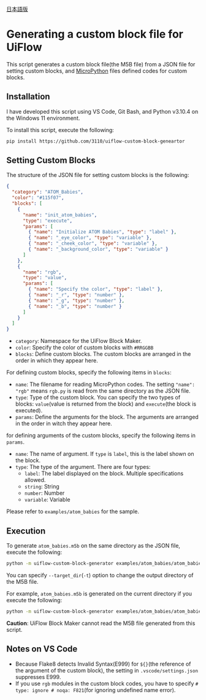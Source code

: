 [日本語版](README_ja_JP.md)

# Generating a custom block file for UiFlow

This script generates a custom block file(the M5B file) from a JSON file for setting custom blocks, and [MicroPython](https://micropython.org/) files defined codes for custom blocks.

## Installation

I have developed this script using VS Code, Git Bash, and Python v3.10.4 on the Windows 11 environment.

To install this script, execute the following:

```bash
pip install https://github.com/3110/uiflow-custom-block-geneartor
```

## Setting Custom Blocks

The structure of the JSON file for setting custom blocks is the following:

```json
{
  "category": "ATOM_Babies",
  "color": "#115f07",
  "blocks": [
    {
      "name": "init_atom_babies",
      "type": "execute",
      "params": [
        { "name": "Initialize ATOM Babies", "type": "label" },
        { "name": "_eye_color", "type": "variable" },
        { "name": "_cheek_color", "type": "variable" },
        { "name": "_background_color", "type": "variable" }
      ]
    },
    {
      "name": "rgb",
      "type": "value",
      "params": [
        { "name": "Specify the color", "type": "label" },
        { "name": "_r", "type": "number" },
        { "name": "_g", "type": "number" },
        { "name": "_b", "type": "number" }
      ]
    }
  ]
}
```

- `category`: Namespace for the UiFlow Block Maker.
- `color`: Specify the color of custom blocks with `#RRGGBB`
- `blocks`: Define custom blocks. The custom blocks are arranged in the order in which they appear here.

For defining custom blocks, specify the following items in `blocks`:

- `name`: The filename for reading MicroPython codes. The setting `"name": "rgb"` means `rgb.py` is read from the same directory as the JSON file.
- `type`: Type of the custom block. You can specify the two types of blocks: `value`(value is returned from the block) and `execute`(the block is executed).
- `params`: Define the arguments for the block. The arguments are arranged in the order in witch they appear here.

for defining arguments of the custom blocks, specify the following items in `params`.

- `name`: The name of argument. If `type` is `label`, this is the label shown on the block.
- `type`: The type of the argument. There are four types:
  - `label`: The label displayed on the block. Multiple specifications allowed.
  - `string`: String
  - `number`: Number
  - `variable`: Variable

Please refer to `examples/atom_babies` for the sample.

## Execution

To generate `atom_babies.m5b` on the same directory as the JSON file, execute the following:

```bash
python -m uiflow-custom-block-generator examples/atom_babies/atom_babies.json
```

You can specify `--target_dir`(`-t`) option to change the output directory of the M5B file.

For example, `atom_babies.m5b` is generated on the current directory if you execute the following:

```bash
python -m uiflow-custom-block-generator examples/atom_babies/atom_babies.json -t .
```

**Caution**: UiFlow Block Maker cannot read the M5B file generated from this script.

## Notes on VS Code

- Because Flake8 detects Invalid Syntax(E999) for `${}`(the reference of the argument of the custom block), the setting in `.vscode/settings.json` suppresses E999.
- If you use `rgb` modules in the custom block codes, you have to specify `# type: ignore # noqa: F821`(for ignoring undefined name error).
